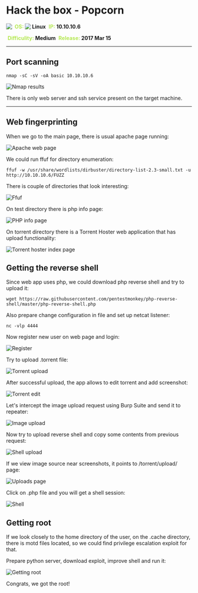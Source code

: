 # Hack the box - Popcorn

<img align="left" src="logo.png">
&nbsp;<span style="color:#b5e853; font-weight: bold">OS: <img align="top" src="../../../images/linux.png"> </span><b>Linux</b>
&nbsp;<span style="color:#b5e853; font-weight: bold">IP: </span><b>10.10.10.6</b>

&nbsp;<span style="color:#b5e853; font-weight: bold">Difficulity: </span><b>Medium</b>
&nbsp;<span style="color:#b5e853; font-weight: bold">Release: </span><b>2017 Mar 15</b>

___

## Port scanning
```
nmap -sC -sV -oA basic 10.10.10.6
```
![Nmap results](./nmap.png)

There is only web server and ssh service present on the target machine.

___

## Web fingerprinting

When we go to the main page, there is usual apache page running:

![Apache web page](./apache_web.png)

We could run ffuf for directory enumeration:

```
ffuf -w /usr/share/wordlists/dirbuster/directory-list-2.3-small.txt -u http://10.10.10.6/FUZZ
```

There is couple of directories that look interesting:

![Ffuf](./ffuf.jpg)

On test directory there is php info page:

![PHP info page](./php_info_page.png)

On torrent directory there is a Torrent Hoster web application that has upload functionality:

![Torrent hoster index page](./torrent_hoster_index.jpg)

## Getting the reverse shell

Since web app uses php, we could download php reverse shell and try to upload it:

```
wget https://raw.githubusercontent.com/pentestmonkey/php-reverse-shell/master/php-reverse-shell.php
```

Also prepare change configuration in file and set up netcat listener:

```
nc -vlp 4444
```

Now register new user on web page and login:

![Register](./register.png)

Try to upload .torrent file:

![Torrent upload](./torrent_upload.png)

After successful upload, the app allows to edit torrent and add screenshot:

![Torrent edit](./edit_torrent.png)

Let's intercept the image upload request using Burp Suite and send it to repeater:

![Image upload](./burp_before.png)

Now try to upload reverse shell and copy some contents from previous request:

![Shell upload](./burp_after.png)

If we view image source near screenshots, it points to /torrent/upload/ page:

![Uploads page](./uploads_page.png)

Click on .php file and you will get a shell session:

![Shell](./shell.png)

## Getting root

If we look closely to the home directory of the user, on the .cache directory, there is motd files located, so we could find privilege escalation exploit for that.

Prepare python server, download exploit, improve shell and run it:

![Getting root](./getting_root.jpg)

Congrats, we got the root!